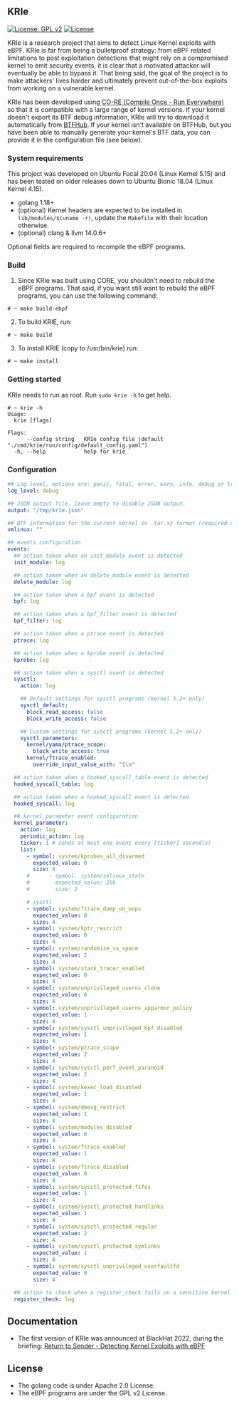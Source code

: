## KRIe

[![License: GPL v2](https://img.shields.io/badge/License-GPL%20v2-blue.svg)](https://www.gnu.org/licenses/old-licenses/gpl-2.0.en.html)
[![License](https://img.shields.io/badge/License-Apache%202.0-blue.svg)](https://opensource.org/licenses/Apache-2.0)

KRIe is a research project that aims to detect Linux Kernel exploits with eBPF. KRIe is far from being a bulletproof strategy: from eBPF related limitations to post exploitation detections that might rely on a compromised kernel to emit security events, it is clear that a motivated attacker will eventually be able to bypass it.
That being said, the goal of the project is to make attackers' lives harder and ultimately prevent out-of-the-box exploits from working on a vulnerable kernel.

KRIe has been developed using [CO-RE (Compile Once - Run Everywhere)](https://facebookmicrosites.github.io/bpf/blog/2020/02/19/bpf-portability-and-co-re.html) so that it is compatible with a large range of kernel versions. If your kernel doesn't export its BTF debug information, KRIe will try to download it automatically from [BTFHub](https://github.com/aquasecurity/btfhub). If your kernel isn't available on BTFHub, but you have been able to manually generate your kernel's BTF data, you can provide it in the configuration file (see below).

### System requirements

This project was developed on Ubuntu Focal 20.04 (Linux Kernel 5.15) and has been tested on older releases down to Ubuntu Bionic 18.04 (Linux Kernel 4.15).

- golang 1.18+
- (optional) Kernel headers are expected to be installed in `lib/modules/$(uname -r)`, update the `Makefile` with their location otherwise.
- (optional) clang & llvm 14.0.6+

Optional fields are required to recompile the eBPF programs.

### Build

1) Since KRIe was built using CORE, you shouldn't need to rebuild the eBPF programs. That said, if you want still want to rebuild the eBPF programs, you can use the following command:

```shell script
# ~ make build-ebpf
```

2) To build KRIE, run:

```shell script
# ~ make build
```

3) To install KRIE (copy to /usr/bin/krie) run:
```shell script
# ~ make install
```

### Getting started

KRIe needs to run as root. Run `sudo krie -h` to get help.

```shell script
# ~ krie -h
Usage:
  krie [flags]

Flags:
      --config string   KRIe config file (default "./cmd/krie/run/config/default_config.yaml")
  -h, --help            help for krie
```

### Configuration

```yaml
## Log level, options are: panic, fatal, error, warn, info, debug or trace
log_level: debug

## JSON output file, leave empty to disable JSON output.
output: "/tmp/krie.json"

## BTF information for the current kernel in .tar.xz format (required only if KRIE isn't able to locate it by itself)
vmlinux: ""

## events configuration
events:
  ## action taken when an init_module event is detected
  init_module: log

  ## action taken when an delete_module event is detected
  delete_module: log

  ## action taken when a bpf event is detected
  bpf: log

  ## action taken when a bpf_filter event is detected
  bpf_filter: log

  ## action taken when a ptrace event is detected
  ptrace: log

  ## action taken when a kprobe event is detected
  kprobe: log

  ## action taken when a sysctl event is detected
  sysctl:
    action: log

    ## Default settings for sysctl programs (kernel 5.2+ only)
    sysctl_default:
      block_read_access: false
      block_write_access: false

    ## Custom settings for sysctl programs (kernel 5.2+ only)
    sysctl_parameters:
      kernel/yama/ptrace_scope:
        block_write_access: true
      kernel/ftrace_enabled:
        override_input_value_with: "1\n"

  ## action taken when a hooked_syscall_table event is detected
  hooked_syscall_table: log

  ## action taken when a hooked_syscall event is detected
  hooked_syscall: log

  ## kernel_parameter event configuration
  kernel_parameter:
    action: log
    periodic_action: log
    ticker: 1 # sends at most one event every [ticker] second(s)
    list:
      - symbol: system/kprobes_all_disarmed
        expected_value: 0
        size: 4
      #      - symbol: system/selinux_state
      #        expected_value: 256
      #        size: 2

      # sysctl
      - symbol: system/ftrace_dump_on_oops
        expected_value: 0
        size: 4
      - symbol: system/kptr_restrict
        expected_value: 0
        size: 4
      - symbol: system/randomize_va_space
        expected_value: 2
        size: 4
      - symbol: system/stack_tracer_enabled
        expected_value: 0
        size: 4
      - symbol: system/unprivileged_userns_clone
        expected_value: 0
        size: 4
      - symbol: system/unprivileged_userns_apparmor_policy
        expected_value: 1
        size: 4
      - symbol: system/sysctl_unprivileged_bpf_disabled
        expected_value: 1
        size: 4
      - symbol: system/ptrace_scope
        expected_value: 2
        size: 4
      - symbol: system/sysctl_perf_event_paranoid
        expected_value: 2
        size: 4
      - symbol: system/kexec_load_disabled
        expected_value: 1
        size: 4
      - symbol: system/dmesg_restrict
        expected_value: 1
        size: 4
      - symbol: system/modules_disabled
        expected_value: 0
        size: 4
      - symbol: system/ftrace_enabled
        expected_value: 1
        size: 4
      - symbol: system/ftrace_disabled
        expected_value: 0
        size: 4
      - symbol: system/sysctl_protected_fifos
        expected_value: 1
        size: 4
      - symbol: system/sysctl_protected_hardlinks
        expected_value: 1
        size: 4
      - symbol: system/sysctl_protected_regular
        expected_value: 2
        size: 4
      - symbol: system/sysctl_protected_symlinks
        expected_value: 1
        size: 4
      - symbol: system/sysctl_unprivileged_userfaultfd
        expected_value: 0
        size: 4

  ## action to check when a register_check fails on a sensitive kernel space hook point
  register_check: log
```

## Documentation

- The first version of KRIe was announced at BlackHat 2022, during the briefing: [Return to Sender - Detecting Kernel Exploits with eBPF](https://www.blackhat.com/us-22/briefings/schedule/index.html#return-to-sender---detecting-kernel-exploits-with-ebpf-27127)

## License

- The golang code is under Apache 2.0 License.
- The eBPF programs are under the GPL v2 License.